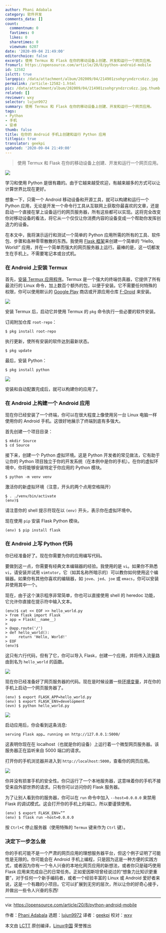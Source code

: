 ```yaml
---
author: Phani Adabala
category: 软件开发
comments_data: []
count:
  commentnum: 0
  favtimes: 0
  likes: 0
  sharetimes: 0
  viewnum: 6207
date: '2020-09-04 21:49:00'
editorchoice: false
excerpt: 使用 Termux 和 Flask 在你的移动设备上创建、开发和运行一个网页应用。
fromurl: https://opensource.com/article/20/8/python-android-mobile
id: 12582
islctt: true
largepic: /data/attachment/album/202009/04/214901zsohgryndzrcs6zz.jpg
permalink: /article-12582-1.html
pic: /data/attachment/album/202009/04/214901zsohgryndzrcs6zz.jpg.thumb.jpg
related: []
reviewer: wxy
selector: lujun9972
summary: 使用 Termux 和 Flask 在你的移动设备上创建、开发和运行一个网页应用。
tags:
- Python
- 手机
- 安卓
thumb: false
title: 在你的 Android 手机上创建和运行 Python 应用
titlepic: true
translator: geekpi
updated: '2020-09-04 21:49:00'
---
```



> 
> 使用 Termux 和 Flask 在你的移动设备上创建、开发和运行一个网页应用。
> 
> 
> 


![](/data/attachment/album/202009/04/214901zsohgryndzrcs6zz.jpg)


学习和使用 Python 是很有趣的。由于它越来越受欢迎，有越来越多的方式可以让计算世界比现在更好。


想象一下，只需一个 Android 移动设备和开源工具，就可以构建和运行一个 Python 应用，无论是开发一个命令行工具从互联网上获取你最喜欢的文章，还是启动一个直接在掌上设备运行的网页服务器，所有这些都可以实现。这将完全改变你对移动设备的看法，将它从一个仅仅让你消费内容的设备变成一个帮助你发挥创造力的设备。


在本文中，我将演示运行和测试一个简单的 Python 应用所需的所有的工具、软件包、步骤和各种零零散散的东西。我使用 [Flask 框架](https://opensource.com/article/18/4/flask)来创建一个简单的 “Hello, World!” 应用，并在一个简单而强大的网页服务器上运行。最棒的是，这一切都发生在手机上。不需要笔记本或台式机。


### 在 Android 上安装 Termux


首先，[安装 Termux 应用程序](https://opensource.com/article/20/8/termux)。Termux 是一个强大的终端仿真器，它提供了所有最流行的 Linux 命令，加上数百个额外的包，以便于安装。它不需要任何特殊的权限，你可以使用默认的 [Google Play](https://play.google.com/store/apps/details?id=com.termux) 商店或开源应用仓库 [F-Droid](https://f-droid.org/repository/browse/?fdid=com.termux) 来安装。


![](/data/attachment/album/202009/04/215255dl0ojyor0j5r5tj0.jpg)


安装 Termux 后，启动它并使用 Termux 的 `pkg` 命令执行一些必要的软件安装。


订阅附加仓库 `root-repo`：



```
$ pkg install root-repo

```

执行更新，使所有安装的软件达到最新状态。



```
$ pkg update

```

最后，安装 Python：



```
$ pkg install python

```

![](/data/attachment/album/202009/04/215342dibmbruiu6ya3iiw.jpg)


安装和自动配置完成后，就可以构建你的应用了。


### 在 Android 上构建一个 Android 应用


现在你已经安装了一个终端，你可以在很大程度上像使用另一台 Linux 电脑一样使用你的 Android 手机。这很好地展示了终端到底有多强大。


首先创建一个项目目录：



```
$ mkdir Source
$ cd Source

```

接下来，创建一个 Python 虚拟环境。这是 Python 开发者的常见做法，它有助于让你的 Python 项目独立于你的开发系统（在本例中是你的手机）。在你的虚拟环境中，你将能够安装特定于你应用的 Python 模块。



```
$ python -m venv venv

```

激活你的新虚拟环境（注意，开头的两个点用空格隔开）



```
$ . ./venv/bin/activate
(env)$

```

请注意你的 shell 提示符现在以 `(env)` 开头，表示你在虚拟环境中。


现在使用 `pip` 安装 Flask Python 模块。



```
(env) $ pip install flask

```

### 在 Android 上写 Python 代码


你已经准备好了。现在你需要为你的应用编写代码。


要做到这一点，你需要有经典文本编辑器的经验。我使用的是 `vi`。如果你不熟悉 `vi`，请安装并试用 `vimtutor`，它（如其名称所暗示的）可以教你如何使用这个编辑器。如果你有其他你喜欢的编辑器，如 `jove`、`jed`、`joe` 或 `emacs`，你可以安装并使用其中一个。


现在，由于这个演示程序非常简单，你也可以直接使用 shell 的 heredoc 功能，它允许你直接在提示符中输入文本。



```
(env)$ cat << EOF >> hello_world.py
> from flask import Flask
> app = Flask(__name__)
>
> @app.route('/')
> def hello_world():
>     return 'Hello, World!'
> EOF
(env)$

```

这只有六行代码，但有了它，你可以导入 Flask，创建一个应用，并将传入流量路由到名为 `hello_world` 的函数。


![](/data/attachment/album/202009/04/215417sl50660g565zlxxe.jpg)


现在你已经准备好了网页服务器的代码。现在是时候设置一些[环境变量](https://opensource.com/article/19/8/what-are-environment-variables)，并在你的手机上启动一个网页服务器了。



```
(env) $ export FLASK_APP=hello_world.py
(env) $ export FLASK_ENV=development
(evn) $ python hello_world.py

```

![](/data/attachment/album/202009/04/215445o8g1osga8uuuhbbg.jpg)


启动应用后，你会看到这条消息:



```
serving Flask app… running on http://127.0.0.1:5000/

```

这表明你现在在 localhost（也就是你的设备）上运行着一个微型网页服务器。该服务器正在监听来自 5000 端口的请求。


打开你的手机浏览器并进入到 `http://localhost:5000`，查看你的网页应用。


![](/data/attachment/album/202009/04/215514kkvf4ykkfvhec84z.jpg)


你并没有损害手机的安全性。你只运行了一个本地服务器，这意味着你的手机不接受来自外部世界的请求。只有你可以访问你的 Flask 服务器。


为了让别人看到你的服务器，你可以在 `run` 命令中加入 `--host=0.0.0.0` 来禁用 Flask 的调试模式。这会打开你的手机上的端口，所以要谨慎使用。



```
(env) $ export FLASK_ENV=””
(env) $ flask run –host=0.0.0.0

```

按 `Ctrl+C` 停止服务器（使用特殊的 `Termux` 键来作为 `Ctrl` 键）。


### 决定下一步怎么做


你的手机可能不是一个严肃的网页应用的理想服务器平台，但这个例子证明了可能性是无限的。你可能会在 Android 手机上编程，只是因为这是一种方便的实践方式，或者因为你有一个令人兴奋的本地化网页应用的新想法，或者你只是碰巧使用 Flask 应用来完成自己的日常任务。正如爱因斯坦曾经说过的“想象力比知识更重要”，对于任何一个新手编码者，或者一个经验丰富的 Linux 或 Android 爱好者来说，这是一个有趣的小项目。它可以扩展到无穷的层次，所以让你的好奇心接手，并做出一些令人兴奋的东西!




---


via: <https://opensource.com/article/20/8/python-android-mobile>


作者：[Phani Adabala](https://opensource.com/users/adabala) 选题：[lujun9972](https://github.com/lujun9972) 译者：[geekpi](https://github.com/geekpi) 校对：[wxy](https://github.com/wxy)


本文由 [LCTT](https://github.com/LCTT/TranslateProject) 原创编译，[Linux中国](https://linux.cn/) 荣誉推出